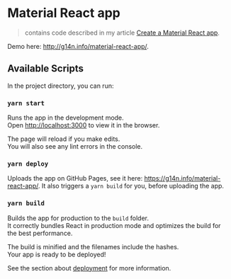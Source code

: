 # Material React app

> contains code described in my article [Create a Material React app](https://g14n.info/2019/12/create-material-react-app/).

Demo here: http://g14n.info/material-react-app/.

## Available Scripts

In the project directory, you can run:

### `yarn start`

Runs the app in the development mode.<br />
Open [http://localhost:3000](http://localhost:3000) to view it in the browser.

The page will reload if you make edits.<br />
You will also see any lint errors in the console.

<!--
### `yarn test`

Launches the test runner in the interactive watch mode.<br />
See the section about [running tests](https://facebook.github.io/create-react-app/docs/running-tests) for more information.
-->

### `yarn deploy`

Uploads the app on GitHub Pages, see it here: https://g14n.info/material-react-app/.
It also triggers a `yarn build` for you, before uploading the app.

### `yarn build`

Builds the app for production to the `build` folder.<br />
It correctly bundles React in production mode and optimizes the build for the best performance.

The build is minified and the filenames include the hashes.<br />
Your app is ready to be deployed!

See the section about [deployment](https://facebook.github.io/create-react-app/docs/deployment) for more information.

